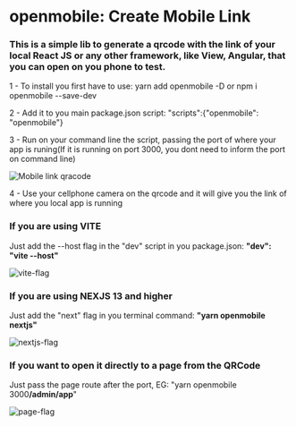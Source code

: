 # openmobile: Create Mobile Link

<h3>This is a simple lib to generate a qrcode with the link of your local React JS or any other framework, like View, Angular, that you can open on you phone to test.</h3>

<p> 1 - To install you first have to use: yarn add openmobile -D or npm i openmobile --save-dev </p>

<p> 2 - Add it to you main package.json script: "scripts":{"openmobile": "openmobile"} </p>  
<div>
<p> 3 - Run on your command line the script, passing the port of where your app is runing(If it is running on port 3000, you dont need to inform the port on command line)</p>
<image src="./mobile-link.PNG" alt="Mobile link qracode">
<p> 4 - Use your cellphone camera on the qrcode and it will give you the link of where you local app is running</p>

<h3> If you are using VITE </h3>
<p> Just add the --host flag in the "dev" script in you package.json: <b>"dev": "vite --host"</b> </p>
<image src="./viteflag.PNG" alt="vite-flag">

<h3> If you are using NEXJS 13 and higher </h3>
<p> Just add the "next" flag in you terminal command: <b>"yarn openmobile nextjs"</b> </p>
<image src="./nextjs.png" alt="nextjs-flag">

<h3> If you want to open it directly to a page from the QRCode </h3>
<p> Just pass the page route after the port, EG: "yarn openmobile 3000<b>/admin/app</b>" </p>
<image src="./page.PNG" alt="page-flag">

</div>
